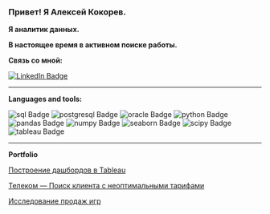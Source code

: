 ### Привет! Я Алексей Кокорев.
**Я аналитик данных.**

**В настоящее время в активном поиске работы.**

**Связь со мной:**
<div id="badges">
  <a href="https://t.me/alekseykok">
    <img src="https://img.shields.io/badge/Telegram-blue?style=for-the-badge&logo=telegram&logoColor=white" alt="LinkedIn Badge"/>
  </a>
</div>
<hr>

**Languages and tools:**
<div id="badges">
<img src="https://img.shields.io/badge/Sql-green?style=for-the-badge&logo=sql&logoColor=blue" alt="sql Badge"/>
<img src="https://img.shields.io/badge/postgresql-steelblue?style=for-the-badge&logo=postgresql&logoColor=white" alt="postgresql Badge"/>
<img src="https://img.shields.io/badge/oracle-red?style=for-the-badge&logo=oracle&logoColor=white" alt="oracle Badge"/>
<img src="https://img.shields.io/badge/Python-yellow?style=for-the-badge&logo=python&logoColor=blue" alt="python Badge"/>
<img src="https://img.shields.io/badge/Pandas-darkblue?style=for-the-badge&logo=pandas&logoColor=white" alt="pandas Badge"/>
<img src="https://img.shields.io/badge/numpy-steelblue?style=for-the-badge&logo=numpy&logoColor=white" alt="numpy Badge"/>
<img src="https://img.shields.io/badge/seaborn-teal?style=for-the-badge&logo=seaborn&logoColor=white" alt="seaborn Badge"/>
<img src="https://img.shields.io/badge/scipy-darkblue?style=for-the-badge&logo=scipy&logoColor=white" alt="scipy Badge"/>
<img src="https://img.shields.io/badge/tableau-red?style=for-the-badge&logo=tableau&logoColor=white" alt="tableau Badge"/>
</div>
<hr>

**Portfolio**

[Построение дашбордов в Tableau](https://github.com/alekseykok/Tableau)

[Телеком — Поиск клиента с неоптимальными тарифами](https://github.com/alekseykok/Telecom)

[Исследование продаж игр](https://github.com/alekseykok/game_sales_research)






